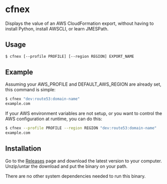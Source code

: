 # cfnex

Displays the value of an AWS CloudFormation export, without having to
install Python, install AWSCLI, or learn JMESPath.

## Usage

```bash
$ cfnex [--profile PROFILE] [--region REGION] EXPORT_NAME
```

## Example

Assuming your AWS_PROFILE and DEFAULT_AWS_REGION are already set, this command is
simple:

```bash
$ cfnex "dev:route53:domain-name"
example.com
```

If your AWS environment variables are not setup, or you want to control the
AWS configuration at runtime, you can do this:

```bash
$ cfnex --profile PROFILE --region REGION "dev:route53:domain-name"
example.com
```

## Installation

Go to the [Releases](releases) page and download the latest version to
your computer.  Unzip/untar the download and put the binary on your path.

There are no other system dependencies needed to run this binary.
